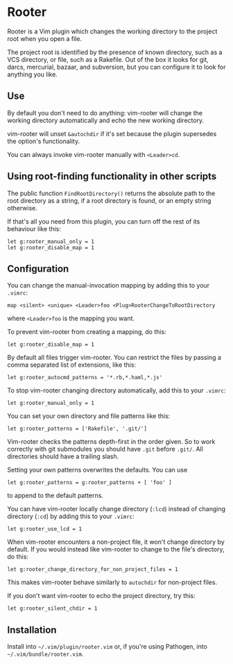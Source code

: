 # Rooter

Rooter is a Vim plugin which changes the working directory to the project root
when you open a file.

The project root is identified by the presence of known directory, such as a VCS
directory, or file, such as a Rakefile. Out of the box it looks for git, darcs,
mercurial, bazaar, and subversion, but you can configure it to look for anything
you like.


## Use

By default you don't need to do anything: vim-rooter will change the working
directory automatically and echo the new working directory.

vim-rooter will unset `&autochdir` if it's set because the plugin supersedes the option's functionality.

You can always invoke vim-rooter manually with `<Leader>cd`.


## Using root-finding functionality in other scripts

The public function `FindRootDirectory()` returns the absolute path to the root directory as a string, if a root directory is found, or an empty string otherwise.

If that's all you need from this plugin, you can turn off the rest of its behaviour like this:

```viml
let g:rooter_manual_only = 1
let g:rooter_disable_map = 1
```


## Configuration

You can change the manual-invocation mapping by adding this to your `.vimrc`:

```viml
map <silent> <unique> <Leader>foo <Plug>RooterChangeToRootDirectory
```

where `<Leader>foo` is the mapping you want.

To prevent vim-rooter from creating a mapping, do this:

```viml
let g:rooter_disable_map = 1
```

By default all files trigger vim-rooter. You can restrict the files by passing a comma separated list of extensions, like this:

```viml
let g:rooter_autocmd_patterns = '*.rb,*.haml,*.js'
```

To stop vim-rooter changing directory automatically, add this to your `.vimrc`:

```viml
let g:rooter_manual_only = 1
```

You can set your own directory and file patterns like this:

```viml
let g:rooter_patterns = ['Rakefile', '.git/']
```

Vim-rooter checks the patterns depth-first in the order given. So to work correctly with git submodules you should have `.git` before `.git/`. All directories should have a trailing slash.

Setting your own patterns overwrites the defaults. You can use

```viml
let g:rooter_patterns = g:rooter_patterns + [ 'foo' ]
```

to append to the default patterns.

You can have vim-rooter locally change directory (`:lcd`) instead of
changing directory (`:cd`) by adding this to your `.vimrc`:

```viml
let g:rooter_use_lcd = 1
```

When vim-rooter encounters a non-project file, it won't change directory by default.
If you would instead like vim-rooter to change to the file's directory, do this:

```viml
let g:rooter_change_directory_for_non_project_files = 1
```

This makes vim-rooter behave similarly to `autochdir` for non-project files.

If you don't want vim-rooter to echo the project directory, try this:

```viml
let g:rooter_silent_chdir = 1
```

## Installation

Install into `~/.vim/plugin/rooter.vim` or, if you're using Pathogen, into
`~/.vim/bundle/rooter.vim`.
